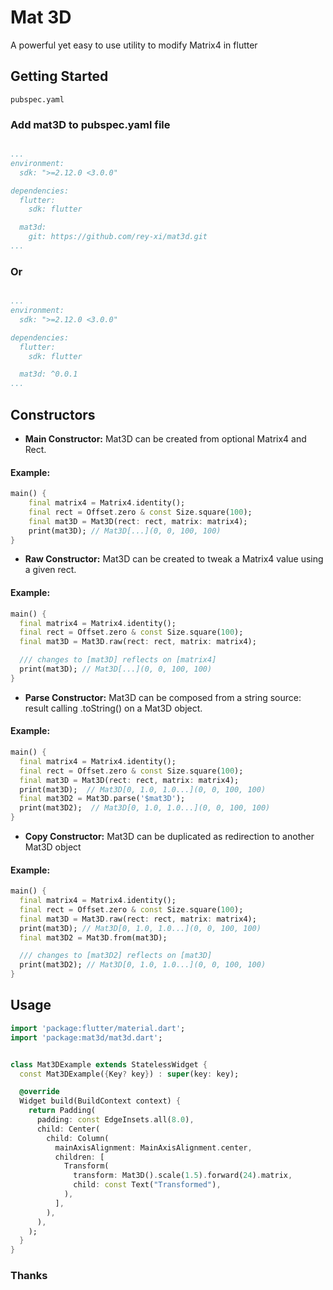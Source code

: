 # Mat 3D

A powerful yet easy to use utility to modify Matrix4 in flutter


## Getting Started

`pubspec.yaml`

### Add mat3D to pubspec.yaml file

```yaml

...
environment:
  sdk: ">=2.12.0 <3.0.0"

dependencies:
  flutter:
    sdk: flutter

  mat3d:
    git: https://github.com/rey-xi/mat3d.git 
...

```

### Or 

```yaml

...
environment:
  sdk: ">=2.12.0 <3.0.0"

dependencies:
  flutter:
    sdk: flutter

  mat3d: ^0.0.1
...

```

## Constructors

 - **Main Constructor:** Mat3D can be created from optional Matrix4 and Rect. 

#### Example:
```dart
main() {
    final matrix4 = Matrix4.identity();
    final rect = Offset.zero & const Size.square(100);
    final mat3D = Mat3D(rect: rect, matrix: matrix4);
    print(mat3D); // Mat3D[...](0, 0, 100, 100)
}
```


 - **Raw Constructor:** Mat3D can be created to tweak a Matrix4 value using
   a given rect. 

#### Example:
```dart
main() {
  final matrix4 = Matrix4.identity();
  final rect = Offset.zero & const Size.square(100);
  final mat3D = Mat3D.raw(rect: rect, matrix: matrix4);

  /// changes to [mat3D] reflects on [matrix4]
  print(mat3D); // Mat3D[...](0, 0, 100, 100)
}
```


 - **Parse Constructor:** Mat3D can be composed from a string source: result
   calling .toString() on a Mat3D object.

#### Example:
```dart
main() {
  final matrix4 = Matrix4.identity();
  final rect = Offset.zero & const Size.square(100);
  final mat3D = Mat3D(rect: rect, matrix: matrix4);
  print(mat3D);  // Mat3D[0, 1.0, 1.0...](0, 0, 100, 100)
  final mat3D2 = Mat3D.parse('$mat3D');
  print(mat3D2);  // Mat3D[0, 1.0, 1.0...](0, 0, 100, 100)
}
```

 - **Copy Constructor:** Mat3D can be duplicated as redirection to another
   Mat3D object

#### Example:
```dart
main() {
  final matrix4 = Matrix4.identity();
  final rect = Offset.zero & const Size.square(100);
  final mat3D = Mat3D.raw(rect: rect, matrix: matrix4);
  print(mat3D); // Mat3D[0, 1.0, 1.0...](0, 0, 100, 100)
  final mat3D2 = Mat3D.from(mat3D);

  /// changes to [mat3D2] reflects on [mat3D]
  print(mat3D2); // Mat3D[0, 1.0, 1.0...](0, 0, 100, 100)
}
```

## Usage

```dart
import 'package:flutter/material.dart';
import 'package:mat3d/mat3d.dart';


class Mat3DExample extends StatelessWidget {
  const Mat3DExample({Key? key}) : super(key: key);

  @override
  Widget build(BuildContext context) {
    return Padding(
      padding: const EdgeInsets.all(8.0),
      child: Center(
        child: Column(
          mainAxisAlignment: MainAxisAlignment.center,
          children: [
            Transform(
              transform: Mat3D().scale(1.5).forward(24).matrix,
              child: const Text("Transformed"),
            ),
          ],
        ),
      ),
    );
  }
}

```
### Thanks